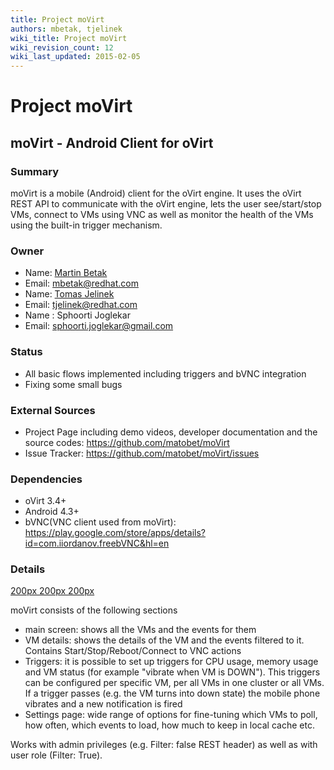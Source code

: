 ```yaml
---
title: Project moVirt
authors: mbetak, tjelinek
wiki_title: Project moVirt
wiki_revision_count: 12
wiki_last_updated: 2015-02-05
---
```


# Project moVirt

## moVirt - Android Client for oVirt

### Summary

moVirt is a mobile (Android) client for the oVirt engine. It uses the oVirt REST API to communicate with the oVirt engine, lets the user see/start/stop VMs, connect to VMs using VNC as well as monitor the health of the VMs using the built-in trigger mechanism.

### Owner

*   Name: [Martin Betak](User:mbetak)
*   Email: <mbetak@redhat.com>
*   Name: [Tomas Jelinek](User:TJelinek)
*   Email: <tjelinek@redhat.com>
*   Name : Sphoorti Joglekar
*   Email: <sphoorti.joglekar@gmail.com>

### Status

*   All basic flows implemented including triggers and bVNC integration
*   Fixing some small bugs

### External Sources

*   Project Page including demo videos, developer documentation and the source codes: <https://github.com/matobet/moVirt>
*   Issue Tracker: <https://github.com/matobet/moVirt/issues>

### Dependencies

*   oVirt 3.4+
*   Android 4.3+
*   bVNC(VNC client used from moVirt): <https://play.google.com/store/apps/details?id=com.iiordanov.freebVNC&hl=en>

### Details

[200px ](File:ReallyMainScreen.png) [200px ](File:DetailScreen.png) [200px ](File:EditTrigger.png)

moVirt consists of the following sections

*   main screen: shows all the VMs and the events for them
*   VM details: shows the details of the VM and the events filtered to it. Contains Start/Stop/Reboot/Connect to VNC actions
*   Triggers: it is possible to set up triggers for CPU usage, memory usage and VM status (for example "vibrate when VM is DOWN"). This triggers can be configured per specific VM, per all VMs in one cluster or all VMs. If a trigger passes (e.g. the VM turns into down state) the mobile phone vibrates and a new notification is fired
*   Settings page: wide range of options for fine-tuning which VMs to poll, how often, which events to load, how much to keep in local cache etc.

Works with admin privileges (e.g. Filter: false REST header) as well as with user role (Filter: True).
